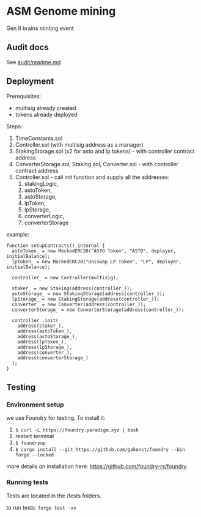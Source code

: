 # ASM Genome mining

Gen II brains minting event

## Audit docs

See [audit/readme.md](audit/readme.md)

## Deployment

Prerequisites:

- multisig already created
- tokens already deployed

Steps:

1. TimeConstants.sol
2. Controller.sol (with multisig address as a manager)
3. StakingStorage.sol (x2 for asto and lp tokens) - with controller contract address
4. ConverterStorage.sol, Staking.sol, Converter.sol - with controller contract address
5. Controller.sol - call init function and supply all the addresses:
   1. stakingLogic,
   2. astoToken,
   3. astoStorage,
   4. lpToken,
   5. lpStorage,
   6. converterLogic,
   7. converterStorage

example:

```
function setupContracts() internal {
  astoToken_ = new MockedERC20("ASTO Token", "ASTO", deployer, initialBalance);
  lpToken_ = new MockedERC20("Uniswap LP Token", "LP", deployer, initialBalance);

  controller_ = new Controller(multisig);

  staker_ = new Staking(address(controller_));
  astoStorage_ = new StakingStorage(address(controller_));
  lpStorage_ = new StakingStorage(address(controller_));
  converter_ = new Converter(address(controller_));
  converterStorage_ = new ConverterStorage(address(controller_));

  controller_.init(
    address(staker_),
    address(astoToken_),
    address(astoStorage_),
    address(lpToken_),
    address(lpStorage_),
    address(converter_),
    address(converterStorage_)
  );
}
```

## Testing

### Environment setup

we use Foundry for testing.
To install it: <br>

1. `$ curl -L https://foundry.paradigm.xyz | bash`
2. restart terminal
3. `$ foundryup`
4. `$ cargo install --git https://github.com/gakonst/foundry --bin forge --locked`

more details on installation here: https://github.com/foundry-rs/foundry

### Running tests

Tests are located in the /tests folders.

to run tests:
`forge test -vv`

